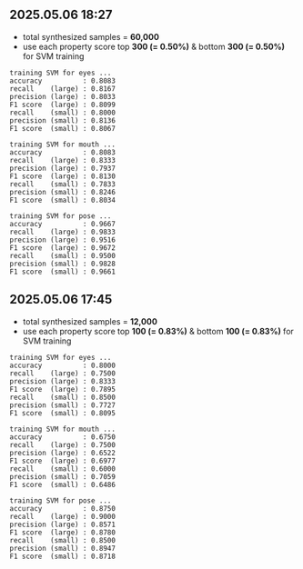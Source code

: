 ## 2025.05.06 18:27

* total synthesized samples = **60,000**
* use each property score top **300 (= 0.50%)** & bottom **300 (= 0.50%)** for SVM training

```
training SVM for eyes ...
accuracy          : 0.8083
recall    (large) : 0.8167
precision (large) : 0.8033
F1 score  (large) : 0.8099
recall    (small) : 0.8000
precision (small) : 0.8136
F1 score  (small) : 0.8067

training SVM for mouth ...
accuracy          : 0.8083
recall    (large) : 0.8333
precision (large) : 0.7937
F1 score  (large) : 0.8130
recall    (small) : 0.7833
precision (small) : 0.8246
F1 score  (small) : 0.8034

training SVM for pose ...
accuracy          : 0.9667
recall    (large) : 0.9833
precision (large) : 0.9516
F1 score  (large) : 0.9672
recall    (small) : 0.9500
precision (small) : 0.9828
F1 score  (small) : 0.9661
```

## 2025.05.06 17:45

* total synthesized samples = **12,000**
* use each property score top **100 (= 0.83%)** & bottom **100 (= 0.83%)** for SVM training

```
training SVM for eyes ...
accuracy          : 0.8000
recall    (large) : 0.7500
precision (large) : 0.8333
F1 score  (large) : 0.7895
recall    (small) : 0.8500
precision (small) : 0.7727
F1 score  (small) : 0.8095

training SVM for mouth ...
accuracy          : 0.6750
recall    (large) : 0.7500
precision (large) : 0.6522
F1 score  (large) : 0.6977
recall    (small) : 0.6000
precision (small) : 0.7059
F1 score  (small) : 0.6486

training SVM for pose ...
accuracy          : 0.8750
recall    (large) : 0.9000
precision (large) : 0.8571
F1 score  (large) : 0.8780
recall    (small) : 0.8500
precision (small) : 0.8947
F1 score  (small) : 0.8718
```